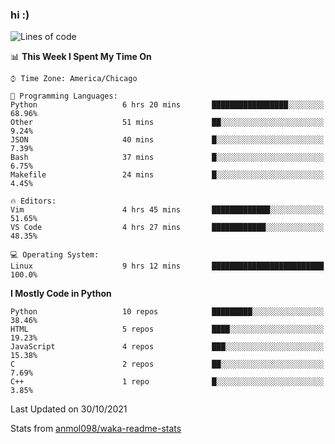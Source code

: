 ### hi :)

<!--START_SECTION:waka-->
![Lines of code](https://img.shields.io/badge/From%20Hello%20World%20I%27ve%20Written-886743%20lines%20of%20code-blue)

📊 **This Week I Spent My Time On** 

```text
⌚︎ Time Zone: America/Chicago

💬 Programming Languages: 
Python                   6 hrs 20 mins       █████████████████░░░░░░░░   68.96% 
Other                    51 mins             ██░░░░░░░░░░░░░░░░░░░░░░░   9.24% 
JSON                     40 mins             █░░░░░░░░░░░░░░░░░░░░░░░░   7.39% 
Bash                     37 mins             █░░░░░░░░░░░░░░░░░░░░░░░░   6.75% 
Makefile                 24 mins             █░░░░░░░░░░░░░░░░░░░░░░░░   4.45%

🔥 Editors: 
Vim                      4 hrs 45 mins       █████████████░░░░░░░░░░░░   51.65% 
VS Code                  4 hrs 27 mins       ████████████░░░░░░░░░░░░░   48.35%

💻 Operating System: 
Linux                    9 hrs 12 mins       █████████████████████████   100.0%

```

**I Mostly Code in Python** 

```text
Python                   10 repos            █████████░░░░░░░░░░░░░░░░   38.46% 
HTML                     5 repos             ████░░░░░░░░░░░░░░░░░░░░░   19.23% 
JavaScript               4 repos             ███░░░░░░░░░░░░░░░░░░░░░░   15.38% 
C                        2 repos             ██░░░░░░░░░░░░░░░░░░░░░░░   7.69% 
C++                      1 repo              █░░░░░░░░░░░░░░░░░░░░░░░░   3.85%

```



 Last Updated on 30/10/2021
<!--END_SECTION:waka-->

Stats from [anmol098/waka-readme-stats](https://github.com/anmol098/waka-readme-stats)